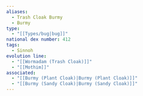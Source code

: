 ```yaml
---
aliases:
  - Trash Cloak Burmy
  - Burmy
type:
  - "[[Types/bug|bug]]"
national dex number: 412
tags:
  - Sinnoh
evolution line:
  - "[[Wormadam (Trash Cloak)]]"
  - "[[Mothim]]"
associated:
  - "[[Burmy (Plant Cloak)|Burmy (Plant Cloak)]]"
  - "[[Burmy (Sandy Cloak)|Burmy (Sandy Cloak)]]"
---
```

